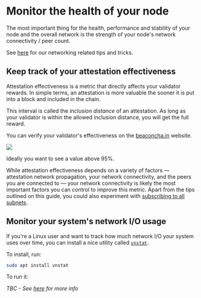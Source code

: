 # Monitor the health of your node

The most important thing for the health, performance and stability of your node and the overall network is the strength of your node's network connectivity / peer count.

See [here](./networking.md) for our networking related tips and tricks.

## Keep track of your attestation effectiveness

Attestation effectiveness is a metric that directly affects your validator rewards.
In simple terms, an attestation is more valuable the sooner it is put into a block and included in the chain.

This interval is called the *inclusion distance* of an attestation.
As long as your validator is within the allowed inclusion distance, you will get the full reward.

You can verify your validator's effectiveness on the [beaconcha.in](https://beaconcha.in/) website.

![](https://i.imgur.com/u80Ub2j.png)

Ideally you want to see a value above 95%.

While attestation effectiveness depends on a variety of factors — attestation network propagation, your network connectivity, and the peers you are connected to — your network connectivity is likely the most important factors you can control to improve this metric.
Apart from the tips outlined on this guide, you could also experiment with [subscribing to all subnets](./profits.md#subscribe-to-all-subnets).

## Monitor your system's network I/O usage

If you're a Linux user and want to track how much network I/O your system uses over time, you can install a nice utility called [`vnstat`](https://humdi.net/vnstat/).

To install, run:

```sh
sudo apt install vnstat
```

To run it:

*TBC - See [here](https://docs.rocketpool.net/guides/node/performance.html#beaconcha-in-website-using-the-beacon-chain-as-a-metric-source) for more info*

